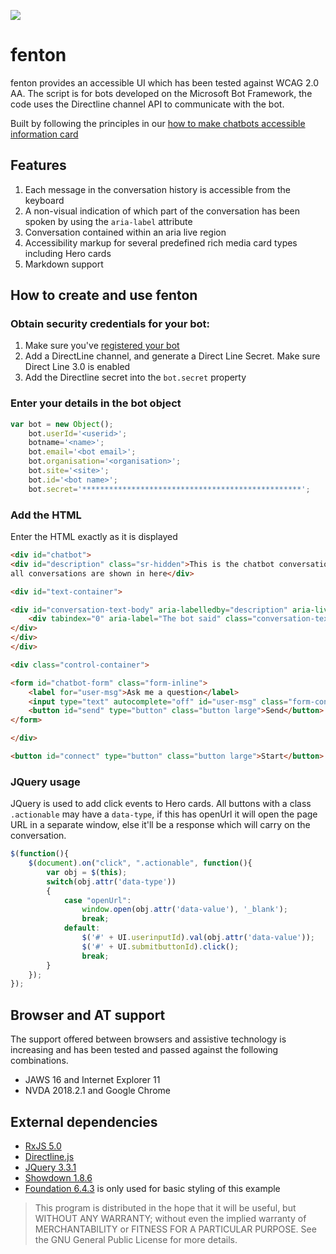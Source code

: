 
[![](https://img.shields.io/badge/fenton-BETA-%23fb9b27.svg)](#)

# fenton
fenton provides an accessible UI which has been tested against WCAG 2.0 AA. The script is for bots developed on the Microsoft Bot Framework, the code uses the Directline channel API to communicate with the bot.

Built by following the principles in our [how to make chatbots accessible information card](https://canaxess.com.au/InfoCard/chatbots)
## Features
1. Each message in the conversation history is accessible from the keyboard
2. A non-visual indication of which part of the conversation has been spoken by using the `aria-label` attribute
3. Conversation contained within an aria live region
4. Accessibility markup for several predefined rich media card types including Hero cards
5. Markdown support
## How to create and use fenton
### Obtain security credentials for your bot:
1. Make sure you've [registered your bot](https://dev.botframework.com/bots/new)
2. Add a DirectLine channel, and generate a Direct Line Secret. Make sure Direct Line 3.0 is enabled
3. Add the Directline secret into the `bot.secret` property
### Enter your details in the bot object
```js
var bot = new Object();
	bot.userId='<userid>';
	botname='<name>';
	bot.email='<bot email>';
	bot.organisation='<organisation>';
	bot.site='<site>';
	bot.id='<bot name>';
	bot.secret='*************************************************';
```
### Add the HTML
Enter the HTML exactly as it is displayed
```html
<div id="chatbot">
<div id="description" class="sr-hidden">This is the chatbot conversation window, 
all conversations are shown in here</div>

<div id="text-container">

<div id="conversation-text-body" aria-labelledby="description" aria-live="polite">
	<div tabindex="0" aria-label="The bot said" class="conversation-text bot">Hello, how are you?</div>				
</div>
</div>
</div>

<div class="control-container">

<form id="chatbot-form" class="form-inline">
	<label for="user-msg">Ask me a question</label>
	<input type="text" autocomplete="off" id="user-msg" class="form-control">
	<button id="send" type="button" class="button large">Send</button>                     
</form>

</div>

<button id="connect" type="button" class="button large">Start</button>
```
### JQuery usage
JQuery is used to add click events to Hero cards. All buttons with a class `.actionable` may have a `data-type`, if this has openUrl it will open the page URL in a separate window, else it'll be a response which will carry on the conversation.
```js
$(function(){
	$(document).on("click", ".actionable", function(){
		var obj = $(this);
		switch(obj.attr('data-type'))
		{
			case "openUrl":
				window.open(obj.attr('data-value'), '_blank');
				break;
			default:
				$('#' + UI.userinputId).val(obj.attr('data-value'));
				$('#' + UI.submitbuttonId).click();
				break;
		}
	});
});	
```
## Browser and AT support
The support offered between browsers and assistive technology is increasing and has been tested and passed against the following combinations.
- JAWS 16 and Internet Explorer 11
- NVDA 2018.2.1 and Google Chrome
## External dependencies
- [RxJS 5.0](https://github.com/ReactiveX/rxjs)
- [Directline.js](https://github.com/Microsoft/BotFramework-DirectLineJS)
- [JQuery 3.3.1](https://jquery.com/download/)
- [Showdown 1.8.6](http://showdownjs.com/)
- [Foundation 6.4.3](https://foundation.zurb.com/sites/download.html/) is only used for basic styling of this example
> This program is distributed in the hope that it will be useful, but WITHOUT ANY WARRANTY; without even the implied warranty of MERCHANTABILITY or FITNESS FOR A PARTICULAR PURPOSE. See the GNU General Public License for more details.
